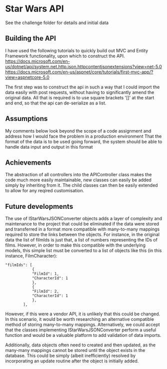 # Star Wars API
See the challenge folder for details and initial data

## Building the API
I have used the following tutorials to quickly build out MVC and Entity Framework functionality, upon which to construct the API. 
https://docs.microsoft.com/en-us/dotnet/api/system.net.http.json.httpcontentjsonextensions?view=net-5.0
https://docs.microsoft.com/en-us/aspnet/core/tutorials/first-mvc-app/?view=aspnetcore-5.0

The first step was to construct the api in such a way that I could import the data easily with post requests, without having to significantly amend the original data. All that is required is to use square brackets '[]' at the start and end, so that the api can de-serialize as a list.

## Assumptions
My comments below look beyond the scope of a code assignment and address how I would face the problem in a production environment
That the format of the data is to be used going forward, the system should be able to handle data input and output in this format

## Achievements
The abstraction of all controllers into the APIController class makes the code much more easily maintainable, new classes can easily be added simply by inheriting from it. The child classes can then be easily extended to allow for any reqired customisation.

## Future developments
The use of IStarWarsJSONConverter<Model> objects adds a layer of complexity and maintenance to the project that could be eliminated if the data were stored and transferred in a format more compatible with many-to-many mappings required to store the links between the objects. For instance, in the original data the list of filmIds is just that, a list of numbers representing the IDs of films. However, in order to make this compatible with the underlying models, this simple list must be converted to a list of objects like this (in this instance, FilmCharacter):

    "filmIds": [
                {
                "FilmId": 1,
                "CharacterId": 1
                },
                {
                "FilmId": 2,
                "CharacterId": 1
                },
            ],

However, if this were a vendor API, it is unlikely that this could be changed. In this scenario, it would be worth researching an alternative compatible method of storing many-to-many mappings. Alternatively, we could accept that the classes implementing IStarWarsJSONConverter<Model> perform a useful function and would be a valuable platform to add validation of data imports.

Additionally, data objects often need to created and then updated, as the many-many mappings cannot be stored until the object exists in the database. This could be simply (albeit inefficiently) resolved by incorporating an update routine after the object is initially added. 